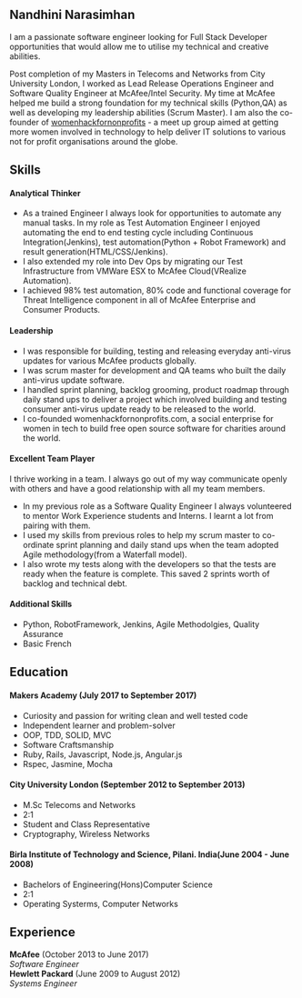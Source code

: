 ## Nandhini Narasimhan


I am a passionate software engineer looking for Full Stack Developer opportunities that would allow me to utilise my technical and creative abilities. 

Post completion of my Masters in Telecoms and Networks from City University London, I worked as Lead Release Operations Engineer and Software Quality Engineer at McAfee/Intel Security. My time at McAfee helped me build a strong foundation for my  technical skills (Python,QA) as well as developing my leadership abilities (Scrum Master).
 I am also the co-founder of [womenhackfornonprofits](http://www.womenhackfornonprofits.com/) - a meet up group aimed at getting more women involved in technology to help deliver IT solutions to various not for profit organisations around the globe.

## Skills

#### Analytical Thinker

- As a trained Engineer I always look for opportunities to automate any manual tasks. In my role as Test Automation Engineer I enjoyed automating the end to end testing cycle including Continuous Integration(Jenkins), test automation(Python + Robot Framework) and result generation(HTML/CSS/Jenkins). 
- I also extended my role into Dev Ops by migrating our Test Infrastructure from VMWare ESX to McAfee Cloud(VRealize Automation).
- I achieved 98% test automation, 80% code and functional coverage for Threat Intelligence component in all of McAfee Enterprise and Consumer Products.

#### Leadership

- I was responsible for building, testing and releasing everyday anti-virus updates for various McAfee products globally.
- I was scrum master for development and QA teams who built the daily anti-virus update software.
- I handled sprint planning, backlog grooming, product roadmap through daily stand ups  to deliver a project which involved building and testing consumer anti-virus update ready to be released to the world.
- I co-founded womenhackfornonprofits.com, a social enterprise for women in tech to build free open source software for charities around the world.


#### Excellent Team Player

I thrive working in a team. I always go out of my way communicate openly with others and have a good relationship with all my team members.

- In my previous role as a Software Quality Engineer I always volunteered to mentor Work Experience students and Interns. I learnt a lot from pairing with them.
- I used my skills from previous roles to help my scrum master to co-ordinate sprint planning and daily stand ups when the team adopted Agile methodology(from a Waterfall model).
- I also wrote my tests along with the developers so that the tests are ready when the feature is complete. This saved 2 sprints worth of backlog and technical debt. 

#### Additional Skills

- Python, RobotFramework, Jenkins, Agile Methodolgies, Quality Assurance
- Basic French

## Education

#### Makers Academy (July 2017 to September 2017)

- Curiosity and passion for writing clean and well tested code
- Independent learner and problem-solver
- OOP, TDD, SOLID, MVC
- Software Craftsmanship
- Ruby, Rails, Javascript, Node.js, Angular.js
- Rspec, Jasmine, Mocha

#### City University London (September 2012 to September 2013)

- M.Sc Telecoms and  Networks
- 2:1
- Student and Class Representative
- Cryptography, Wireless Networks


#### Birla Institute of Technology and Science, Pilani. India(June 2004 - June 2008)

- Bachelors of Engineering(Hons)Computer Science
- 2:1
- Operating Systerms, Computer Networks 


## Experience

**McAfee** (October 2013 to June 2017)    
*Software Engineer*  
**Hewlett Packard** (June 2009 to August 2012)   
*Systems Engineer*  
